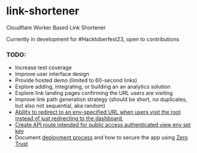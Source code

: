 # link-shortener
Cloudflare Worker Based Link Shortener

Currently in development for #Hacktoberfest23, open to contributions

### TODO:
 - Increase test coverage
 - Improve user interface design
 - Provide hosted demo (limited to 60-second links)
 - Explore adding, integrating, or building an an analytics solution
 - Explore link landing pages confirming the URL users are visiting
 - Improve link path generation strategy (should be short, no duplicates, but also not sequential, aka random)
 - [Ability to redirect to an env-specified URL when users visit the root instead of just redirecting to the dashboard.](https://github.com/mackenly/link-shortener/issues/11)
 - [Create API route intended for public access authenticated view env set key](https://github.com/mackenly/link-shortener/issues/9)
 - Document [deployment process](https://github.com/mackenly/link-shortener/issues/7) and how to secure the app using [Zero Trust](https://github.com/mackenly/link-shortener/issues/6)
